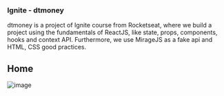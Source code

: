 ### Ignite - dtmoney

dtmoney is a project of Ignite course from Rocketseat, where we build a project using the fundamentals of ReactJS, like state, props, components, hooks and context API. Furthermore, we use MirageJS as a fake api and HTML, CSS good practices.

## Home
![image](https://user-images.githubusercontent.com/60555584/155866349-41c32402-c988-4935-b93f-4ca4ffce6f2a.png)
